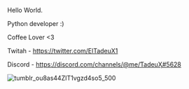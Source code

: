 Hello World.

Python developer :)

Coffee Lover <3

Twitah - https://twitter.com/ElTadeuX1

Discord - https://discord.com/channels/@me/ƬadeuӼ#5628

![tumblr_ou8as44ZIT1vgzd4so5_500](https://user-images.githubusercontent.com/93542549/139718622-63d75f0a-d8e0-48fb-baa4-d4014b97ab1b.gif)









